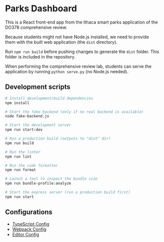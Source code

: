 # Parks Dashboard

This is a React front-end app from the Ithaca smart parks application of the DO378 comprehensive review.

Because students might not have Node.js installed, we need to provide them with the _built_ web application (the `dist` directory).

Run `npm run build` before pushing changes to generate the `dist` folder.
This folder is included in the repository.

When performing the comprehensive review lab, students can serve the application by running `python serve.py` (no Node.js needed).

## Development scripts
```sh
# Install development/build dependencies
npm install

# Start the fake backend (only if no real backend is available)
node fake-backend.js

# Start the development server
npm run start:dev

# Run a production build (outputs to "dist" dir)
npm run build

# Run the linter
npm run lint

# Run the code formatter
npm run format

# Launch a tool to inspect the bundle size
npm run bundle-profile:analyze

# Start the express server (run a production build first)
npm run start
```

## Configurations
* [TypeScript Config](./tsconfig.json)
* [Webpack Config](./webpack.common.js)
* [Editor Config](./.editorconfig)
